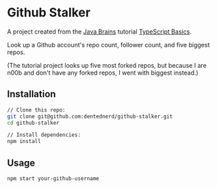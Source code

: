 # Github Stalker

A project created from the [Java Brains](https://www.youtube.com/channel/UCYt1sfh5464XaDBH0oH_o7Q) tutorial [TypeScript Basics](https://javabrains.i0/course/typescript_basics).

Look up a Github account's repo count, follower count, and five biggest repos.

(The tutorial project looks up five most forked repos, but because I are n00b and don't have any forked repos, I went with biggest instead.)

## Installation

```bash
// Clone this repo:
git clone git@github.com:dentednerd/github-stalker.git
cd github-stalker

// Install dependencies:
npm install
```

## Usage

```bash
npm start your-github-username
```
